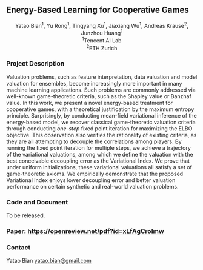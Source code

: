 ## Energy-Based Learning for Cooperative Games

<center>
  Yatao Bian<sup>1</sup>, Yu Rong<sup>1</sup>, Tingyang Xu<sup>1</sup>,  Jiaxiang Wu<sup>1</sup>, Andreas Krause<sup>2</sup>, Junzhou Huang<sup>1</sup> <br>
<sup>1</sup>Tencent AI Lab <br>
<sup>2</sup>ETH Zurich <br>
</center>

### Project Description

Valuation problems, such as  feature interpretation, data valuation and model valuation for ensembles, become increasingly more important in many machine learning applications.  Such problems are commonly addressed via  well-known game-theoretic criteria,  such as the Shapley value or Banzhaf value.
In this work, we present a novel energy-based treatment for cooperative games, with a theoretical justification by the maximum entropy principle.  Surprisingly, by conducting mean-field variational inference of the energy-based model, we recover classical game-theoretic valuation criteria
through conducting _one-step_ fixed point iteration for maximizing the ELBO objective.  This observation also verifies the rationality of existing criteria, as they are all attempting to decouple the correlations among  players. By running the fixed point iteration for multiple steps, we achieve a trajectory of the variational  valuations,  among which we define the valuation with the best conceivable decoupling error as the Variational Index.  We prove that under uniform initializations,  these variational valuations all satisfy a set of game-theoretic  axioms. We empirically demonstrate that the proposed Variational Index  enjoys lower decoupling error and better valuation performance  on certain synthetic and real-world valuation problems.

### Code and Document

To be released.

### Paper: <https://openreview.net/pdf?id=xLfAgCroImw>


### Contact

Yatao Bian <yatao.bian@gmail.com>
